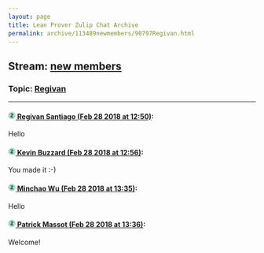 ```yaml
---
layout: page
title: Lean Prover Zulip Chat Archive 
permalink: archive/113489newmembers/90797Regivan.html
---
```


## Stream: [new members](index.html)
### Topic: [Regivan](90797Regivan.html)

---

#### [![Click to go to Zulip](../../assets/img/zulip2.png) Regivan Santiago (Feb 28 2018 at 12:50)](https://leanprover.zulipchat.com/#narrow/stream/113489-new%20members/topic/Regivan/near/123086826):
Hello

#### [![Click to go to Zulip](../../assets/img/zulip2.png) Kevin Buzzard (Feb 28 2018 at 12:56)](https://leanprover.zulipchat.com/#narrow/stream/113489-new%20members/topic/Regivan/near/123087023):
You made it :-)

#### [![Click to go to Zulip](../../assets/img/zulip2.png) Minchao Wu (Feb 28 2018 at 13:35)](https://leanprover.zulipchat.com/#narrow/stream/113489-new%20members/topic/Regivan/near/123088173):
Hello

#### [![Click to go to Zulip](../../assets/img/zulip2.png) Patrick Massot (Feb 28 2018 at 13:36)](https://leanprover.zulipchat.com/#narrow/stream/113489-new%20members/topic/Regivan/near/123088214):
Welcome!

